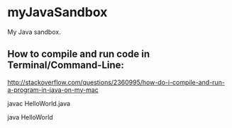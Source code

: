 # myJavaSandbox
My Java sandbox.

## How to compile and run code in Terminal/Command-Line:
http://stackoverflow.com/questions/2360995/how-do-i-compile-and-run-a-program-in-java-on-my-mac

javac HelloWorld.java

java HelloWorld